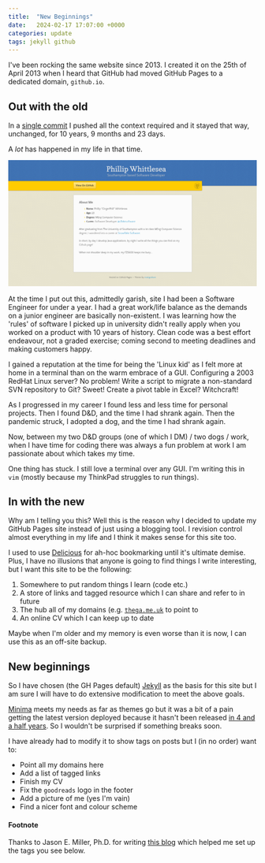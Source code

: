 ```yaml
---
title:  "New Beginnings"
date:   2024-02-17 17:07:00 +0000
categories: update
tags: jekyll github
---
```


I've been rocking the same website since 2013.
I created it on the 25th of April 2013 when I heard that GitHub had moved GitHub Pages to a dedicated domain, `github.io`.


## Out with the old

In a [single commit](https://github.com/pwhittlesea/pwhittlesea.github.com/commit/6aa6b93ab9ff15eded0baca6e7891081d83b2574) I pushed all the context required and it stayed that way, unchanged, for 10 years, 9 months and 23 days.

A *lot* has happened in my life in that time.

![My old site](/assets/images/new-beginnings_old-site.png)

At the time I put out this, admittedly garish, site I had been a Software Engineer for under a year.
I had a great work/life balance as the demands on a junior engineer are basically non-existent.
I was learning how the 'rules' of software I picked up in university didn't really apply when you worked on a product with 10 years of history.
Clean code was a best effort endeavour, not a graded exercise; coming second to meeting deadlines and making customers happy.

I gained a reputation at the time for being the 'Linux kid' as I felt more at home in a terminal than on the warm embrace of a GUI.
Configuring a 2003 RedHat Linux server? No problem!
Write a script to migrate a non-standard SVN repository to Git? Sweet!
Create a pivot table in Excel? Witchcraft!

As I progressed in my career I found less and less time for personal projects.
Then I found D&D, and the time I had shrank again.
Then the pandemic struck, I adopted a dog, and the time I had shrank again.

Now, between my two D&D groups (one of which I DM) / two dogs / work, when I have time for coding there was always a fun problem at work I am passionate about which takes my time.

One thing has stuck. I still love a terminal over any GUI.
I'm writing this in `vim` (mostly because my ThinkPad struggles to run things).

## In with the new

Why am I telling you this?
Well this is the reason why I decided to update my GitHub Pages site instead of just using a blogging tool.
I revision control almost everything in my life and I think it makes sense for this site too.

I used to use [Delicious](https://en.wikipedia.org/wiki/Delicious_(website)) for ah-hoc bookmarking until it's ultimate demise.
Plus, I have no illusions that anyone is going to find things I write interesting, but I want this site to be the following:

1. Somewhere to put random things I learn (code etc.)
2. A store of links and tagged resource which I can share and refer to in future
3. The hub all of my domains (e.g. [`thega.me.uk`](https://thega.me.uk) to point to
4. An online CV which I can keep up to date

Maybe when I'm older and my memory is even worse than it is now, I can use this as an off-site backup.

## New beginnings

So I have chosen (the GH Pages default) [Jekyll](https://jekyllrb.com/) as the basis for this site but I am sure I will have to do extensive modification to meet the above goals.

[Minima](https://github.com/jekyll/minima) meets my needs as far as themes go but it was a bit of a pain getting the latest version deployed because it hasn't been released [in 4 and a half years](https://github.com/jekyll/minima/issues/656).
So I wouldn't be surprised if something breaks soon.

I have already had to modify it to show tags on posts but I (in no order) want to:

- Point all my domains here
- Add a list of tagged links
- Finish my CV
- Fix the `goodreads` logo in the footer
- Add a picture of me (yes I'm vain)
- Find a nicer font and colour scheme

#### Footnote

Thanks to Jason E. Miller, Ph.D. for writing [this blog](http://www.jasonemiller.org/2020/12/23/tagging-posts-in-jekyll-minima.html) which helped me set up the tags you see below.
